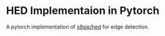 # HED Implementaion in Pytorch
A pytorch implementation of [s9xie/hed](https://github.com/s9xie/hed) for edge detection. 

